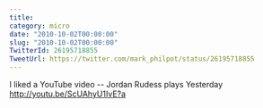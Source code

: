 ```yaml
---
title: 
category: micro
date: "2010-10-02T00:00:00"
slug: "2010-10-02T00:00:00"
TwitterId: 26195718855
TweetUrl: https://twitter.com/mark_philpot/status/26195718855
---
```


I liked a YouTube video -- Jordan Rudess plays Yesterday
http://youtu.be/ScUAhyU1IvE?a
